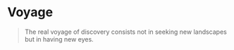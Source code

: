 # Voyage

> The real voyage of discovery consists not in seeking new landscapes but in having new eyes.
